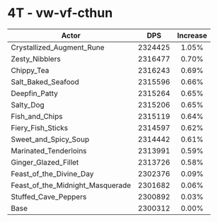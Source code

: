 # 4T - vw-vf-cthun
| Actor | DPS | Increase |
|---|:---:|:---:|
|Crystallized_Augment_Rune|2324425|1.05%|
|Zesty_Nibblers|2316477|0.70%|
|Chippy_Tea|2316243|0.69%|
|Salt_Baked_Seafood|2315596|0.66%|
|Deepfin_Patty|2315264|0.65%|
|Salty_Dog|2315206|0.65%|
|Fish_and_Chips|2315119|0.64%|
|Fiery_Fish_Sticks|2314597|0.62%|
|Sweet_and_Spicy_Soup|2314442|0.61%|
|Marinated_Tenderloins|2313991|0.59%|
|Ginger_Glazed_Fillet|2313726|0.58%|
|Feast_of_the_Divine_Day|2302376|0.09%|
|Feast_of_the_Midnight_Masquerade|2301682|0.06%|
|Stuffed_Cave_Peppers|2300892|0.03%|
|Base|2300312|0.00%|
